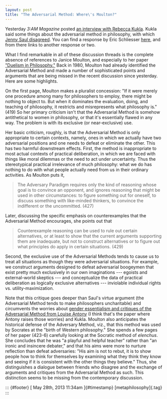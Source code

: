 ```yaml
---
layout: post
title: "The Adversarial Method: Where\'s Moulton?"
---
```



Yesterday *3:AM Magazine* posted [an interview with Rebecca Kukla](http://www.3ammagazine.com/3am/the-relentless-naturalist/). Kukla said some things about the adversarial method in philosophy, with which [Jenny Saul disagreed](http://feministphilosophers.wordpress.com/2013/05/27/rebecca-kukla-in-3-am-magazine/). You can find a response by Eric Schliesser [here](http://www.newappsblog.com/2013/05/must-philosophy-be-adverserial-hint-of-course-not.html), and from there links to another response or two.

What I find remarkable in all of these discussion threads is the complete absence of references to Janice Moulton, and especially to her paper ["Duelism in Philosophy."](http://secure.pdcnet.org/teachphil/content/teachphil_1980_0003_0004_0419_0434) Back in 1980, Moulton had already identified the Adversarial Method and made a number of sophisticated points and arguments that are being missed in the recent discussion since yesterday. Here are some highlights.

On the first page, Moulton makes a pluralist concession: "If it were merely one procedure among many for philosophers to employ, there might be nothing to object to. But when it dominates the evaluation, doing, and teaching of philosophy, it restricts and misrepresents what philosophy is." (419) So her primary criticism isn't that the Adversarial Method is somehow antithetical to women in philosophy, or that it's essentially flawed in any way. The problem is with its exclusive (or near-exclusive) use.

Her basic criticism, roughly, is that the Adversarial Method is only appropriate to certain contexts, namely, ones in which we actually have two adversarial positions and one needs to defeat or eliminate the other. This has two harmful downstream effects. First, the method is inappropriate to most actual contexts of practical deliberation, in which we are faced with things like moral dilemmas or the need to act under uncertainty. Thus the stereotypical practical irrelevance of much philosophy: what we do has nothing to do with what people actually need from us in their ordinary activities. As Moulton puts it,

> <div>
>
> The Adversary Paradigm requires only the kind of reasoning whose goal is to convince an opponent, and ignores reasoning that might be used in other circumstances: to figure something out for oneself, to discuss something with like-minded thinkers, to convince the indifferent or the uncommitted. (427)
>
> </div>

Later, discussing the specific emphasis on counterexamples that the Adversarial Method encourages, she points out that

> <div>
>
> Counterexample reasoning can be used to rule out certain alternatives, or at least to show that the current arguments supporting them are inadequate, but not to construct alternatives or to figure out what principles do apply in certain situations. (429)
>
> </div>

Second, the exclusive use of the Adversarial Methods tends to cause us to treat all situations as though they were adversarial situations. For example, we construct arguments designed to defeat adversarial boogeymen that exist pretty much exclusively in our own imaginations --- egoists and external-world skeptics --- and conceptualize the data of practical deliberation as logically exclusive alternatives --- inviolable individual rights vs. utility-maximization.

Note that this critique goes deeper than Saul's virtue argument (the Adversarial Method tends to make philosophers uncharitable) and circumvents the worries about [gender essentialism and critiques of the Adversarial Method from Louise Antony](http://onlinelibrary.wiley.com/doi/10.1111/j.1467-9833.2012.01567.x/abstract) (I think that's the paper where Antony raises those worries) and Kukla. Moulton also anticipates the historical defense of the Adversary Method, viz., that this method was used by Socrates at the "birth of Western philosophy." She spends a few pages of her paper (423-6) carefully looking at the Socratic method of *elenchus*. She concludes that he was "a playful and helpful teacher" rather than "an ironic and insincere debater," and that his aims were more to nurture reflection than defeat adversaries: "His aim is not to rebut, it is to show people how to think for themselves by examining what they think they know and seeing if it is consistent with the other things they believe." Thus, she distinguishes a dialogue between friends who disagree and the exchange of arguments and critiques from the Adversarial Method as such. This distinction seems to be missing from the contemporary discussion.

::: {#footer}
[ May 28th, 2013 11:34am ]{#timestamp} [metaphilosophy]{.tag}
:::
